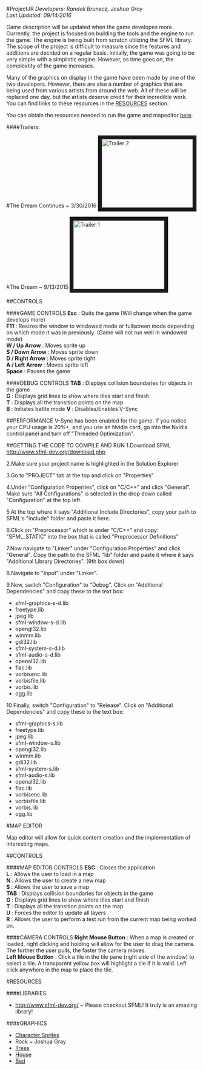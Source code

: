 #ProjectJR
*Developers:	Randall Brunecz, Joshua Gray*			
*Last Updated:	09/14/2016*		   								   

Game description will be updated when the game developes more. Currently, the project is focused on building the tools and the engine to run the game. The engine is being built from scratch utilizing the SFML library. The scope of the project is difficult to measure since the features and additions are decided on a regular basis. Initially, the game was going to be very simple with a simplistic engine. However, as time goes on, the complextity of the game increases. 

Many of the graphics on display in the game have been made by one of the two developers. However, there are also a number of graphics that are being used from various artists from around the web. All of these will be replaced one day, but the artists deserve credit for their incredible work. You can find links to these resources in the [RESOURCES](#resources) section.  

You can obtain the resources needed to run the game and mapeditor [here](http://www.mediafire.com/download/bczagecsp643hul/res.zip).  

####Trailers:

#The Dream Continues ~ 3/30/2016
<a href="http://www.youtube.com/watch?feature=player_embedded&v=Mw5NEUaLmuQ
" target="_blank"><img src="http://img.youtube.com/vi/Mw5NEUaLmuQ/0.jpg" 
alt="Trailer 2" width="240" height="180" border="10" /></a>

#The Dream ~ 9/13/2015
<a href="http://www.youtube.com/watch?feature=player_embedded&v=xaQtEXAxa7A
" target="_blank"><img src="http://img.youtube.com/vi/xaQtEXAxa7A/0.jpg" 
alt="Trailer 1" width="240" height="180" border="10" /></a>   

##CONTROLS

####GAME CONTROLS
**Esc** : Quits the game (Will change when the game develops more)  
**F11** : Resizes the window to windowed mode or fullscreen mode depending on which mode it was in previously. (Game will not run well in windowed mode)  
**W / Up Arrow**    : Moves sprite up  
**S / Down Arrow**  : Moves sprite down  
**D / Right Arrow** : Moves sprite right  
**A / Left Arrow**  : Moves sprite left  
**Space** : Pauses the game  

####DEBUG CONTROLS
**TAB** : Displays collision boundaries for objects in the game  
**G** : Displays grid lines to show where tiles start and finish  
**T** : Displays all the transition points on the map  
**B** : Initiates battle mode
**V** : Disables/Enables V-Sync

##PERFORMANCE
V-Sync has been enabled for the game. If you notice your CPU usage is 20%+, and you use an Nvidia card, go into the Nvidia control panel and turn off "Threaded Optimization".

##GETTING THE CODE TO COMPILE AND RUN
1.Download SFML http://www.sfml-dev.org/download.php

2.Make sure your project name is highlighted in the Solution Explorer

3.Go to "PROJECT" tab at the top and click on "Properties"

4.Under "Configuration Properties", click on "C/C++" and click "General". Make sure "All Configurations" is selected in the drop down called "Configuration" at the top left.

5.At the top where it says "Additional Include Directories", copy your path to SFML's "include" folder and paste it here.

6.Click on "Preprocessor" which is under "C/C++" and copy: "SFML_STATIC" into the box that is called "Preprocessor Definitions"

7.Now navigate to "Linker" under "Configuration Properties" and click "General". Copy the path to the SFML "lib" folder and paste it where it says "Additional Library Directories". (9th box down)

8.Navigate to "Input" under "Linker".

9.Now, switch "Configuration" to "Debug". Click on "Additional Dependencies" and copy these to the text box:

- sfml-graphics-s-d.lib
- freetype.lib
- jpeg.lib
- sfml-window-s-d.lib
- opengl32.lib
- winmm.lib
- gdi32.lib
- sfml-system-s-d.lib
- sfml-audio-s-d.lib
- openal32.lib
- flac.lib
- vorbisenc.lib
- vorbisfile.lib
- vorbis.lib
- ogg.lib

10 Finally, switch "Configuration" to "Release". Click on "Additional Dependencies" and copy these to the text box:

- sfml-graphics-s.lib
- freetype.lib
- jpeg.lib
- sfml-window-s.lib
- opengl32.lib
- winmm.lib
- gdi32.lib
- sfml-system-s.lib
- sfml-audio-s.lib
- openal32.lib
- flac.lib
- vorbisenc.lib
- vorbisfile.lib
- vorbis.lib
- ogg.lib

#MAP EDITOR

Map editor will allow for quick content creation and the implementation of interesting maps.

##CONTROLS

####MAP EDITOR CONTROLS
**ESC** : Closes the application  
**L** : Allows the user to load in a map  
**N** : Allows the user to create a new map  
**S** : Allows the user to save a map  
**TAB** : Displays collision boundaries for objects in the game  
**G** : Displays grid lines to show where tiles start and finish  
**T** : Displays all the transition points on the map  
**U** : Forces the editor to update all layers  
**R** : Allows the user to perform a test run from the current map being worked on.  

####CAMERA CONTROLS
**Right Mouse Button** : When a map is created or loaded, right clicking and holding will allow for the user to drag the camera. The further the user pulls, the faster the camera moves.  
**Left Mouse Button**  : Click a tile in the tile pane (right side of the window) to select a tile. A transparent yellow box will highlight a tile if it is valid. Left click anywhere in the map to place the tile.  

#RESOURCES

####LIBRARIES
- http://www.sfml-dev.org/ ~ Please checkout SFML! It truly is an amazing library! 

####GRAPHICS
- [Character Sprites](http://www.talking-time.net/showthread.php?t=11609)
- Rock ~ Joshua Gray
- [Trees](https://www.pinterest.com/pin/415668240582727675/)
- [House](http://www.deviantart.com/morelikethis/306968011)
- [Bed](http://swordholio.deviantart.com/art/RPG-Maker-Bed-Set-61605184)